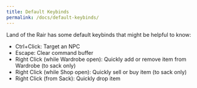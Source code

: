 ```yaml
---
title: Default Keybinds
permalink: /docs/default-keybinds/
---
```


Land of the Rair has some default keybinds that might be helpful to know:

* Ctrl+Click: Target an NPC
* Escape: Clear command buffer
* Right Click (while Wardrobe open): Quickly add or remove item from Wardrobe (to sack only)
* Right Click (while Shop open): Quickly sell or buy item (to sack only)
* Right Click (from Sack): Quickly drop item
